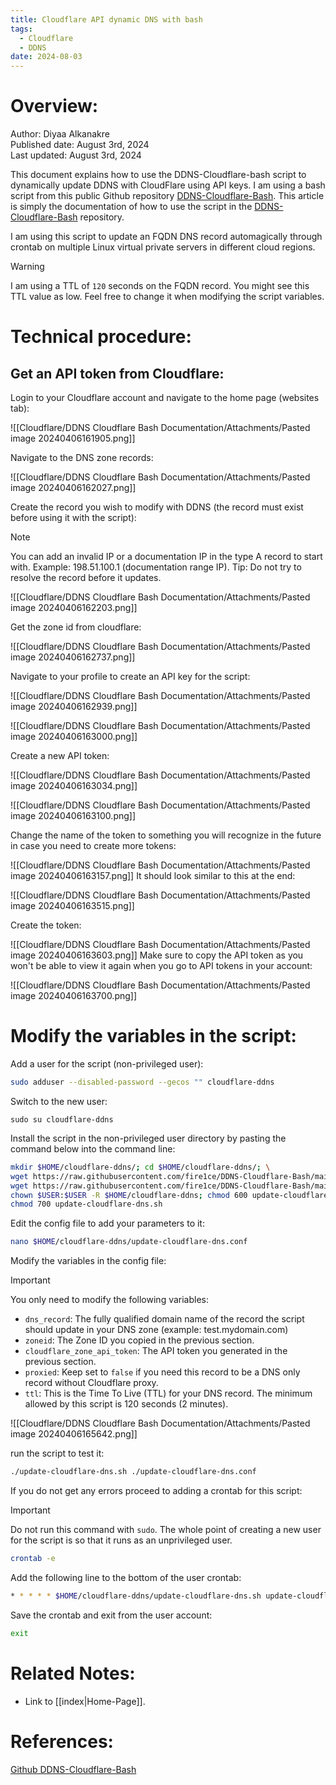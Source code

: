 ```yaml
---
title: Cloudflare API dynamic DNS with bash
tags:
  - Cloudflare
  - DDNS
date: 2024-08-03
---
```

# Overview:

Author: Diyaa Alkanakre<br>
Published date: August 3rd, 2024<br>
Last updated: August 3rd, 2024<br>


This document explains how to use the DDNS-Cloudflare-bash script to dynamically update DDNS with CloudFlare using API keys. I am using a bash script from this public Github repository [DDNS-Cloudflare-Bash](https://github.com/fire1ce/DDNS-Cloudflare-Bash). This article is simply the documentation of how to use the script in the [DDNS-Cloudflare-Bash](https://github.com/fire1ce/DDNS-Cloudflare-Bash) repository. 

I am using this script to update an FQDN DNS record automagically through crontab on multiple Linux virtual private servers in different cloud regions.

> [!warning]
> I am using a TTL of `120` seconds on the FQDN record. You might see this TTL value as low. Feel free to change it when modifying the script variables.

# Technical procedure:

## Get an API token from Cloudflare:

Login to your Cloudflare account and navigate to the home page (websites tab):

![[Cloudflare/DDNS Cloudflare Bash Documentation/Attachments/Pasted image 20240406161905.png]]

Navigate to the DNS zone records:

![[Cloudflare/DDNS Cloudflare Bash Documentation/Attachments/Pasted image 20240406162027.png]]

Create the record you wish to modify with DDNS (the record must exist before using it with the script):

> [!note]
> You can add an invalid IP or a documentation IP in the type A record to start with. Example: 198.51.100.1 (documentation range IP).
> Tip: Do not try to resolve the record before it updates.

![[Cloudflare/DDNS Cloudflare Bash Documentation/Attachments/Pasted image 20240406162203.png]]

Get the zone id from cloudflare:

![[Cloudflare/DDNS Cloudflare Bash Documentation/Attachments/Pasted image 20240406162737.png]]

Navigate to your profile to create an API key for the script:

![[Cloudflare/DDNS Cloudflare Bash Documentation/Attachments/Pasted image 20240406162939.png]]


![[Cloudflare/DDNS Cloudflare Bash Documentation/Attachments/Pasted image 20240406163000.png]]

Create a new API token:

![[Cloudflare/DDNS Cloudflare Bash Documentation/Attachments/Pasted image 20240406163034.png]]

![[Cloudflare/DDNS Cloudflare Bash Documentation/Attachments/Pasted image 20240406163100.png]]

Change the name of the token to something you will recognize in the future in case you need to create more tokens:

![[Cloudflare/DDNS Cloudflare Bash Documentation/Attachments/Pasted image 20240406163157.png]]
It should look similar to this at the end:

![[Cloudflare/DDNS Cloudflare Bash Documentation/Attachments/Pasted image 20240406163515.png]]

Create the token:

![[Cloudflare/DDNS Cloudflare Bash Documentation/Attachments/Pasted image 20240406163603.png]]
Make sure to copy the API token as you won't be able to view it again when you go to API tokens in your account:

![[Cloudflare/DDNS Cloudflare Bash Documentation/Attachments/Pasted image 20240406163700.png]]

# Modify the variables in the script:

Add a user for the script (non-privileged user):

```bash
sudo adduser --disabled-password --gecos "" cloudflare-ddns
```

Switch to the new user:

```
sudo su cloudflare-ddns
```

Install the script in the non-privileged user directory by pasting the command below into the command line:

```bash
mkdir $HOME/cloudflare-ddns/; cd $HOME/cloudflare-ddns/; \
wget https://raw.githubusercontent.com/fire1ce/DDNS-Cloudflare-Bash/main/update-cloudflare-dns.sh; \
wget https://raw.githubusercontent.com/fire1ce/DDNS-Cloudflare-Bash/main/update-cloudflare-dns.conf; \
chown $USER:$USER -R $HOME/cloudflare-ddns; chmod 600 update-cloudflare-dns.conf; \
chmod 700 update-cloudflare-dns.sh
```

Edit the config file to add your parameters to it:

```bash
nano $HOME/cloudflare-ddns/update-cloudflare-dns.conf
```

Modify the variables in the config file:

> [!Important]
> You only need to modify the following variables:
> - `dns_record`: The fully qualified domain name of the record the script should update in your DNS zone (example: test.mydomain.com)
> - `zoneid`: The Zone ID you copied in the previous section.
> - `cloudflare_zone_api_token`: The API token you generated in the previous section.
> - `proxied`: Keep set to `false` if you need this record to be a DNS only record without Cloudflare proxy.
> - `ttl`: This is the Time To Live (TTL) for your DNS record. The minimum allowed by this script is 120 seconds (2 minutes).

![[Cloudflare/DDNS Cloudflare Bash Documentation/Attachments/Pasted image 20240406165642.png]]

run the script to test it:

```bash
./update-cloudflare-dns.sh ./update-cloudflare-dns.conf
```

If you do not get any errors proceed to adding a crontab for this script:

> [!important]
> Do not run this command with `sudo`. The whole point of creating a new user for the script is so that it runs as an unprivileged user.

```bash
crontab -e
```

Add the following line to the bottom of the user crontab:

```bash
* * * * * $HOME/cloudflare-ddns/update-cloudflare-dns.sh update-cloudflare-dns.conf
```

Save the crontab and exit from the user account:

```bash
exit
```

# Related Notes:

- Link to [[index|Home-Page]].

# References:

[Github DDNS-Cloudflare-Bash](https://github.com/fire1ce/DDNS-Cloudflare-Bash)